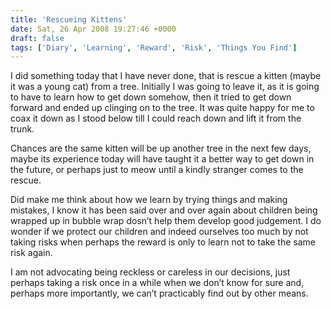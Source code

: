 ```yaml
---
title: 'Rescueing Kittens'
date: Sat, 26 Apr 2008 19:27:46 +0000
draft: false
tags: ['Diary', 'Learning', 'Reward', 'Risk', 'Things You Find']
---
```


I did something today that I have never done, that is rescue a kitten (maybe it was a young cat) from a tree.  Initially I was going to leave it, as it is going to have to learn how to get down somehow, then it tried to get down forward and ended up clinging on to the tree. It was quite happy for me to coax it down as I stood below till I could reach down and lift it from the trunk.

Chances are the same kitten will be up another tree in the next few days, maybe its experience today will have taught it a better way to get down in the future, or perhaps just to meow until a kindly stranger comes to the rescue.

Did make me think about how we learn by trying things and making mistakes, I know it has been said over and over again about children being wrapped up in bubble wrap dosn’t help them develop good judgement. I do wonder if we protect our children and indeed ourselves too much by not taking risks when perhaps the reward is only to learn not to take the same risk again.

I am not advocating being reckless or careless in our decisions, just perhaps taking a risk once in a while when we don’t know for sure and, perhaps more importantly, we can’t practicably find out by other means.